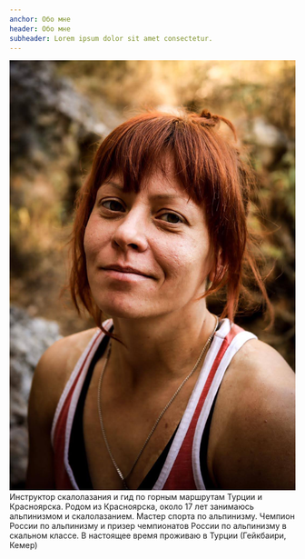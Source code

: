 ```yaml
---
anchor: Обо мне
header: Обо мне
subheader: Lorem ipsum dolor sit amet consectetur.
---
```

![Test](../assets/images/services/face.jpg)
Инструктор скалолазания и гид по горным маршрутам Турции и Красноярска. Родом из Красноярска, около 17 лет занимаюсь альпинизмом и скалолазанием. Мастер спорта по альпинизму. Чемпион России по альпинизму и призер чемпионатов России по альпинизму в скальном классе. В настоящее время проживаю в Турции (Гейкбаири, Кемер)
